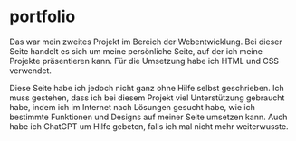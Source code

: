 # portfolio
Das war mein zweites Projekt im Bereich der Webentwicklung. Bei dieser Seite handelt es sich um meine persönliche Seite, auf der ich meine Projekte präsentieren kann. Für die Umsetzung habe ich HTML und CSS verwendet.

Diese Seite habe ich jedoch nicht ganz ohne Hilfe selbst geschrieben. Ich muss gestehen, dass ich bei diesem Projekt viel Unterstützung gebraucht habe, indem ich im Internet nach Lösungen gesucht habe, wie ich bestimmte Funktionen und Designs auf meiner Seite umsetzen kann. Auch habe ich ChatGPT um Hilfe gebeten, falls ich mal nicht mehr weiterwusste.
